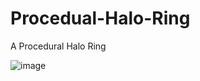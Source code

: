 # Procedual-Halo-Ring
A Procedural Halo Ring

![image](https://github.com/user-attachments/assets/85592306-cf24-4697-9120-33f904a28f7b)
